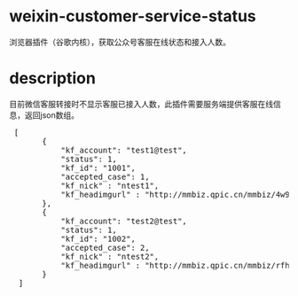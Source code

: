 # weixin-customer-service-status
浏览器插件（谷歌内核），获取公众号客服在线状态和接入人数。

# description
 目前微信客服转接时不显示客服已接入人数，此插件需要服务端提供客服在线信息，返回json数组。
 <pre>
 [
       {
           "kf_account": "test1@test",
           "status": 1,
           "kf_id": "1001",
           "accepted_case": 1,
           "kf_nick" : "ntest1",
           "kf_headimgurl" : "http://mmbiz.qpic.cn/mmbiz/4w90V1VZl2iccsvYbHvnphkyGtnvjfUS8Ym0GSaLic0FD3vN0V8PILcibEGb2fPfEOmw/0"
       },
       {
           "kf_account": "test2@test",
           "status": 1,
           "kf_id": "1002",
           "accepted_case": 2,
           "kf_nick" : "ntest2",
           "kf_headimgurl" : "http://mmbiz.qpic.cn/mmbiz/rfhpV1VZl2iccsvYbHvnphkyGtnvjfUS8Ym0GSaLic0FD3vN0V8PILcibEGb2fPfEOmw/0"
       }
  ]
 </pre>
